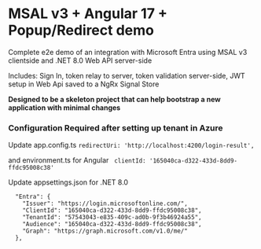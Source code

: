 # MSAL v3 + Angular 17 + Popup/Redirect demo

Complete e2e demo of an integration with Microsoft Entra using MSAL v3 clientside and .NET 8.0 Web API server-side

Includes: Sign In, token relay to server, token validation server-side, JWT setup in Web Api saved to a NgRx Signal Store

__Designed to be a skeleton project that can help bootstrap a new application with minimal changes__

### Configuration Required after setting up tenant in Azure

Update app.config.ts 
` redirectUri: 'http://localhost:4200/login-result', `

and environment.ts for Angular
` clientId: '165040ca-d322-433d-8dd9-ffdc95008c38'`

Update appsettings.json for .NET 8.0 
```
  "Entra": {
    "Issuer": "https://login.microsoftonline.com/",
    "ClientId": "165040ca-d322-433d-8dd9-ffdc95008c38",
    "TenantId": "57543043-e835-409c-ad0b-9f3b46924a55",
    "Audience": "165040ca-d322-433d-8dd9-ffdc95008c38",
    "Graph": "https://graph.microsoft.com/v1.0/me/"
  },
```
